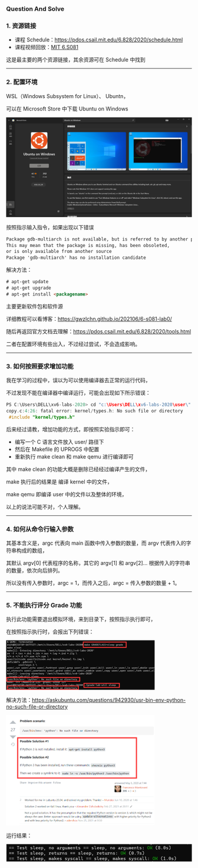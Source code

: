 ### Question And Solve

### 1. 资源链接

* 课程 Schedule：https://pdos.csail.mit.edu/6.828/2020/schedule.html
* 课程视频回放：<a href="https://www.bilibili.com/video/BV19k4y1C7kA?spm_id_from=333.1007.top_right_bar_window_default_collection.content.click">MIT 6.S081</a>

这是最主要的两个资源链接，其余资源可在 Schedule 中找到

----

### 2. 配置环境

WSL（Windows Subsystem for Linux）、 Ubuntn，

可以在 Microsoft Store 中下载 Ubuntu on Windows

<img src="https://raw.githubusercontent.com/Eminem-x/Learning/main/OS/pic/ubuntu.png" alt="system call" style="max-width: 100%;">

按照指示输入指令，如果出现以下错误

```html
Package gdb-multiarch is not available, but is referred to by another package. 
This may mean that the package is missing, has been obsoleted, 
or is only available from another source
Package 'gdb-multiarch' has no installation candidate
```

解决方法：

```html
# apt-get update
# apt-get upgrade
# apt-get install <packagename>
```

主要更新软件包和软件源

详细教程可以看博客：https://gwzlchn.github.io/202106/6-s081-lab0/

随后再返回官方文档去理解：https://pdos.csail.mit.edu/6.828/2020/tools.html

二者在配置环境有些出入，不过经过尝试，不会造成影响。

----

### 3. 如何按照要求增加功能

我在学习的过程中，误以为可以使用编译器去正常的运行代码，

不过发现不能在编译器中编译运行，可能会出现如下所示错误：

```c
PS C:\Users\DELL\xv6-labs-2020> cd "c:\Users\DELL\xv6-labs-2020\user\" ; if ($?) { gcc copy.c -o copy } ; if ($?) { .\copy }
copy.c:4:26: fatal error: kernel/types.h: No such file or directory
 #include "kernel/types.h"
```

后来经过请教，增加功能的方式，即按照实验指示即可：

* 编写一个 C 语言文件放入 user/ 路径下
* 然后在 Makefile 的 UPROGS 中配置
* 重新执行 make clean 和 make qemu 进行编译即可

其中 make clean 的功能大概是删除已经经过编译产生的文件，

make 执行后的结果是 编译 kernel 中的文件，

make qemu 即编译 user 中的文件以及整体的环境，

以上的说法可能不对，个人理解。

-----

### 4. 如何从命令行输入参数

其基本含义是，argc 代表向 main 函数中传入参数的数量，而 argv 代表传入的字符串构成的数组，

其默认 argv[0] 代表程序的名称，其它的 argv[1] 和 argv[2]… 根据传入的字符串的数量，依次向后排列。

所以没有传入参数时，argc = 1，而传入之后，argc = 传入参数的数量 + 1。

-----

### 5. 不能执行评分 Grade 功能

执行此功能需要退出模拟环境，来到目录下，按照指示执行即可，

在按照指示执行时，会报出下列错误：

 <img src="https://raw.githubusercontent.com/Eminem-x/Learning/main/OS/pic/grade.png" alt="system call" style="max-width: 80%;">

解决方法：https://askubuntu.com/questions/942930/usr-bin-env-python-no-such-file-or-directory

 <img src="https://raw.githubusercontent.com/Eminem-x/Learning/main/OS/pic/grade-slove.png" alt="system call" style="max-width: 80%;">

运行结果：

 <img src="https://raw.githubusercontent.com/Eminem-x/Learning/main/OS/pic/grade-success.png" alt="system call" style="max-width: 100%;">
